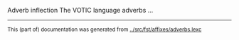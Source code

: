 Adverb inflection
The VOTIC language adverbs ...











* * *
<small>This (part of) documentation was generated from [../src/fst/affixes/adverbs.lexc](http://github.com/giellalt/lang-vot/blob/main/../src/fst/affixes/adverbs.lexc)</small>